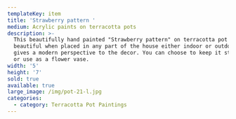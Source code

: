 ```yaml
---
templateKey: item
title: 'Strawberry pattern '
medium: Acrylic paints on terracotta pots
description: >-
  This beautifully hand painted "Strawberry pattern" on terracotta pot looks
  beautiful when placed in any part of the house either indoor or outdoor. It
  gives a modern perspective to the decor. You can choose to keep it stand alone
  or use as a flower vase.
width: '5'
height: '7'
sold: true
available: true
large_image: /img/pot-21-l.jpg
categories:
  - category: Terracotta Pot Paintings
---
```


